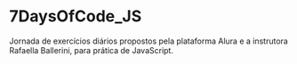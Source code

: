 # 7DaysOfCode_JS

Jornada de exercícios diários propostos pela plataforma Alura e a instrutora Rafaella Ballerini, para prática de JavaScript.
